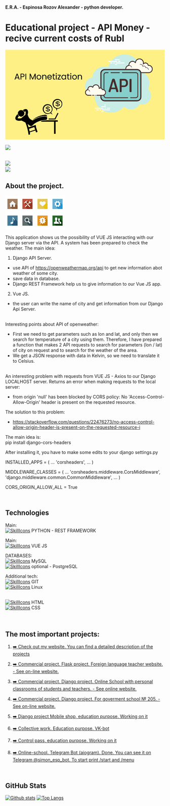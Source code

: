 
#### E.R.A. - Espinosa Rozov Alexander - python developer.
# Educational project - API Money - recive current costs of Rubl

<center><img src="https://github.com/ERAalex/ERA_Fast_API_course_money/blob/main/api_money_im.webp"></center>
<p>
  <a href="https://www.linkedin.com/in/alexander-espinosa-rozov-b3b270121/"><img src="https://img.shields.io/badge/linkedin-%230077B5.svg?&style=for-the-badge&logo=linkedin&logoColor=white"></a>
</p>

<br><a href="mailto:erapyth@gmail.com"><img src="https://img.shields.io/badge/-Gmail%20contact%20me-red"></a>
<br><a href="https://t.me/espinosa_python"><img src="https://img.shields.io/badge/-Telegram-blue"></a>

## About the project.

  <a href="#" target="_blank" rel="noreferrer nofollow">
      <img src="https://github.com/ERAalex/PREVIEW_project_site_buisness_card_Maria-/blob/main/website_icons.jpg" >
    </a>

This application shows us the possibility of VUE JS interacting with our Django server via the API. 
A system has been prepared to check the weather. The main idea: <br>

1. Django API Server.<br>
- use API of https://openweathermap.org/api to get new information abot weather of some city.<br>
- save data in database.<br>
- Django REST Framework help us to give information to our Vue JS app.<br>

2. Vue JS.<br>
- the user can write the name of city and get information from our Django Api Server.<br><br>


Interesting points about API of openweather:<br>
- First we need to get parameters such as lon and lat, and only then we search for temperature of a city using them. Therefore, I have prepared a function that makes 2 API requests to search for parameters (lon / lat) of city on request and to search for the weather of the area.<br>
- We get a JSON response with data in Kelvin, so we need to translate it to Celsius. <br><br>

An interesting problem with requests from VUE JS - Axios to our Django LOCALHOST server. Returns an error when making requests to the local server:<br>
- from origin 'null' has been blocked by CORS policy: No 'Access-Control-Allow-Origin' header is present on the requested resource.

The solution to this problem:<br>
- https://stackoverflow.com/questions/22476273/no-access-control-allow-origin-header-is-present-on-the-requested-resource-i<br>

The main idea is:<br>
pip install django-cors-headers

After installing it, you have to make some edits to your django settings.py<br>
 
INSTALLED_APPS = (
    ...
    'corsheaders',
    ...
)

MIDDLEWARE_CLASSES = (
    ...
    'corsheaders.middleware.CorsMiddleware',
    'django.middleware.common.CommonMiddleware',
    ...
)

CORS_ORIGIN_ALLOW_ALL = True

<br>

## Technologies
Main:<br/>
[![SkillIcons](https://skillicons.dev/icons?i=python)](https://skillicons.dev) PYTHON - REST FRAMEWORK <br/>

Main:<br/>
[![SkillIcons](https://skillicons.dev/icons?i=vue)](https://skillicons.dev) VUE JS <br/>

DATABASES:<br/>
[![SkillIcons](https://skillicons.dev/icons?i=mysql)](https://skillicons.dev) MySQL <br/>
[![SkillIcons](https://skillicons.dev/icons?i=postgres)](https://skillicons.dev) optional - PostgreSQL <br/>

Additional tech:<br/>
[![SkillIcons](https://skillicons.dev/icons?i=git)](https://skillicons.dev) GIT <br/>
[![SkillIcons](https://skillicons.dev/icons?i=linux)](https://skillicons.dev) Linux <br/><br/>

[![SkillIcons](https://skillicons.dev/icons?i=html)](https://skillicons.dev) HTML <br/>
[![SkillIcons](https://skillicons.dev/icons?i=css)](https://skillicons.dev) CSS <br/>
<br/><br/>

## The most important projects:
1. <p><a href="https://itespinosa.com/" target="_blank">➡️ Check out my website. You can find a detailed description of the projects</a></p>
2. <p><a href="https://github.com/ERAalex/PREVIEW_project_site_buisness_card_Maria-">➡️ Сommercial project. Flask project. Foreign language teacher website. </a><a href="https://espinosamaria.ru/"> - See on-line website.</a></p>
4. <p><a href="https://github.com/ERAalex/PREVIEW_project_Online_it_school">➡️ Сommercial project. Django project. Online School with personal classrooms of students and teachers.  </a><a href="https://edu.gym205.ru/"> - See online website.</a></p>
5. <p><a href="https://github.com/ERAalex/PREVIEW_project_205_kafedra_website">➡️ Сommercial project. Django project. For goverment school № 205. </a><a href="http://school.gym205.ru/"> - See on-line website.</a></p>
6. <p><a href="https://github.com/ERAalex/project_Web_Site_Mobiles">➡️ Django project Mobile shop, education purpose. Working on it</a></p>
7. <p><a href="https://github.com/ERAalex/Netology_Collective_work">➡️ Collective work. Education purpose. VK-bot</a></p>
8. <p><a href="#">➡️ Control pass, education purpose. Working on it</a></p>
9. <p><a href="https://telegram.me/simon_esp_bot">➡️ Online-school. Telegram Bot (aiogram). Done. You can see it on Telegram @simon_esp_bot. To start print /start and /menu</a></p>





<br/>


<h2>GitHub Stats</h2>

<a href="#">![Github stats](https://github-readme-stats.vercel.app/api?username=ERAalex&theme=blueberry&count_private=true&hide_border=true&line_height=20)</a>
<a href="#">![Top Langs](https://github-readme-stats.vercel.app/api/top-langs/?username=ERAalex&layout=compact&theme=blueberry&count_private=true&hide_border=true)</a>
